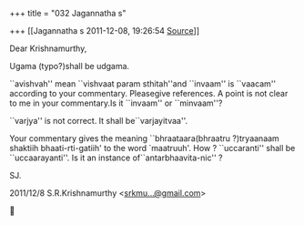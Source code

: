+++
title = "032 Jagannatha s"

+++
[[Jagannatha s	2011-12-08, 19:26:54 [Source](https://groups.google.com/g/bvparishat/c/4Sf6qYT0uh4)]]



Dear Krishnamurthy,

Ugama (typo?)shall be udgama.

\`\`avishvah'' mean \`\`vishvaat param sthitah''and \`\`invaam'' is \`\`vaacam'' according to your commentary. Pleasegive references. A point is not clear to me in your commentary.Is it \`\`invaam'' or \`\`minvaam''?

\`\`varjya'' is not correct. It shall be\`\`varjayitvaa''.

Your commentary gives the meaning \`\`bhraataara(bhraatru ?)tryaanaam shaktiih bhaati-rti-gatiih' to the word \`maatruuh'. How ? \`\`uccaranti'' shall be \`\`uccaarayanti''. Is it an instance of\`\`antarbhaavita-nic'' ?

SJ.

  
  


2011/12/8 S.R.Krishnamurthy \<[srkmu...@gmail.com]()\>



